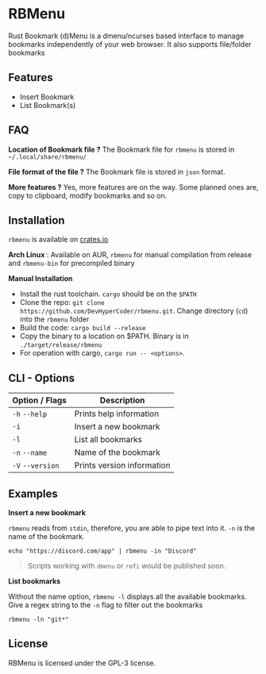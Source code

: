 # RBMenu

Rust Bookmark (d)Menu is a dmenu/ncurses based interface to manage bookmarks independently of your web browser. It also supports file/folder bookmarks

## Features
- Insert Bookmark
- List Bookmark(s)

## FAQ
**Location of Bookmark file ?**
The Bookmark file for `rbmenu` is stored in `~/.local/share/rbmenu/`

**File format of the file ?**
The Bookmark file is stored in `json` format.

**More features ?**
Yes, more features are on the way. Some planned ones are, copy to clipboard, modify bookmarks and so on.

## Installation
`rbmenu` is available on [crates.io](https://crates.io/crates/rbmenu)

**Arch Linux** : Available on AUR, `rbmenu` for manual compilation from release and `rbmenu-bin` for precompiled binary

**Manual Installation**
- Install the rust toolchain. `cargo` should be on the `$PATH`
- Clone the repo: `git clone https://github.com/DevHyperCoder/rbmenu.git`. Change directory (`cd`) into the `rbmenu` folder
- Build the code: `cargo build --release`
- Copy the binary to a location on $PATH. Binary is in `./target/release/rbmenu`
- For operation with cargo, `cargo run -- <options>`.

## CLI - Options

| Option / Flags   | Description                |
| ---------------- | -------------------------- |
| `-h` `--help`    | Prints help information    |
| `-i`             | Insert a new bookmark      |
| `-l`             | List all bookmarks         |
| `-n` `--name`    | Name of the bookmark       |
| `-V` `--version` | Prints version information |

## Examples
**Insert a new bookmark**

`rbmenu` reads from `stdin`, therefore, you are able to pipe text into it.
`-n` is the name of the bookmark.

`echo "https://discord.com/app" | rbmenu -in "Discord"`
> Scripts working with `dmenu` or `rofi` would be published soon.

**List bookmarks**

Without the name option, `rbmenu -l` displays all the available bookmarks. Give a regex string to the `-n` flag to filter out the bookmarks

`rbmenu -ln "git*"` 

## License

RBMenu is licensed under the GPL-3 license.
